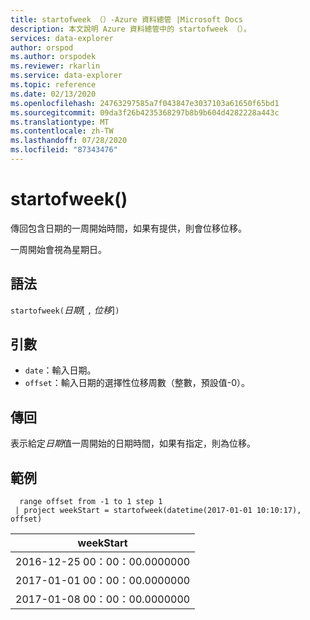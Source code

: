 ```yaml
---
title: startofweek （）-Azure 資料總管 |Microsoft Docs
description: 本文說明 Azure 資料總管中的 startofweek （）。
services: data-explorer
author: orspod
ms.author: orspodek
ms.reviewer: rkarlin
ms.service: data-explorer
ms.topic: reference
ms.date: 02/13/2020
ms.openlocfilehash: 24763297585a7f043847e3037103a61650f65bd1
ms.sourcegitcommit: 09da3f26b4235368297b8b9b604d4282228a443c
ms.translationtype: MT
ms.contentlocale: zh-TW
ms.lasthandoff: 07/28/2020
ms.locfileid: "87343476"
---
```

# <a name="startofweek"></a>startofweek()

傳回包含日期的一周開始時間，如果有提供，則會位移位移。

一周開始會視為星期日。

## <a name="syntax"></a>語法

`startofweek(`*日期*[ `,` *位移*]`)`

## <a name="arguments"></a>引數

* `date`：輸入日期。
* `offset`：輸入日期的選擇性位移周數（整數，預設值-0）。

## <a name="returns"></a>傳回

表示給定*日期*值一周開始的日期時間，如果有指定，則為位移。

## <a name="example"></a>範例

```kusto
  range offset from -1 to 1 step 1
 | project weekStart = startofweek(datetime(2017-01-01 10:10:17), offset) 
```

|weekStart|
|---|
|2016-12-25 00：00：00.0000000|
|2017-01-01 00：00：00.0000000|
|2017-01-08 00：00：00.0000000|